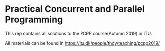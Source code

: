 # Practical Concurrent and Parallel Programming
This rep contains all solutions to the PCPP course(Autumn 2019) in ITU.

All materials can be found in https://itu.dk/people/thdy/teaching/pcpp2019/
